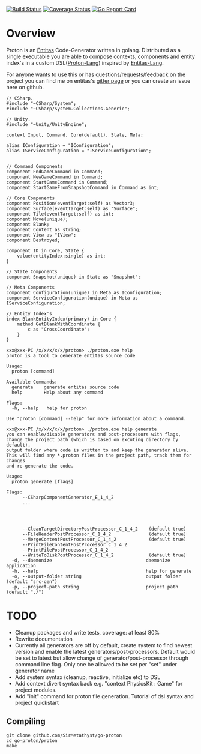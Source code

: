 [![Build Status](https://travis-ci.org/SirMetathyst/go-proton.svg?branch=develop)](https://travis-ci.org/SirMetathyst/go-proton)  [![Coverage Status](https://coveralls.io/repos/github/SirMetathyst/go-proton/badge.svg?branch=develop)](https://coveralls.io/github/SirMetathyst/go-proton?branch=develop)  [![Go Report Card](https://goreportcard.com/badge/github.com/SirMetathyst/go-proton)](https://goreportcard.com/report/github.com/SirMetathyst/go-proton)

# Overview
Proton is an [Entitas](https://github.com/sschmid/Entitas-CSharp) Code-Generator written in golang. Distributed as a single executable you are able to compose contexts, components and entity index's in a custom DSL([Proton-Lang](https://github.com/SirMetathyst/go-proton/language/)) inspired by [Entitas-Lang](https://github.com/sschmid/Entitas-CSharp/wiki/Tutorial-%E2%80%90-Entitas%E2%80%90lang).

For anyone wants to use this or has questions/requests/feedback on the project you can find me on entitas's [gitter page](https://gitter.im/sschmid/Entitas-CSharp) or you can create an issue here on github.


```
// CSharp.
#include "~CSharp/System";
#include "~CSharp/System.Collections.Generic";

// Unity.
#include "~Unity/UnityEngine";

context Input, Command, Core(default), State, Meta;

alias IConfiguration = "IConfiguration";
alias IServiceConfiguration = "IServiceConfiguration";


// Command Components
component EndGameCommand in Command;
component NewGameCommand in Command;
component StartGameCommand in Command;
component StartGameFromSnapshotCommand in Command as int;

// Core Components
component Position(eventTarget:self) as Vector3;
component Surface(eventTarget:self) as "Surface";
component Tile(eventTarget:self) as int;
component Move(unique);
component Blank;
component Content as string;
component View as "IView";
component Destroyed;

component ID in Core, State {
    value(entityIndex:single) as int;
}

// State Components
component Snapshot(unique) in State as "Snapshot";

// Meta Components
component Configuration(unique) in Meta as IConfiguration;
component ServiceConfiguration(unique) in Meta as IServiceConfiguration;

// Entity Index's
index BlankEntityIndex(primary) in Core {
    method GetBlankWithCoordinate {
        c as "CrossCoordinate";
    }
}
```

```
xxx@xxx-PC /x/x/x/x/x/proton> ./proton.exe help
proton is a tool to generate entitas source code

Usage:
  proton [command]

Available Commands:
  generate    generate entitas source code
  help        Help about any command

Flags:
  -h, --help   help for proton

Use "proton [command] --help" for more information about a command.
```

```
xxx@xxx-PC /x/x/x/x/x/proton> ./proton.exe help generate
you can enable/disable generators and post-processors with flags,
change the project path (which is based on excuting directory by default),
output folder where code is written to and keep the generator alive.
This will find any *.proton files in the project path, track them for changes
and re-generate the code.

Usage:
  proton generate [flags]

Flags:
      --CSharpComponentGenerator_E_1_4_2
      ...




      --CleanTargetDirectoryPostProcessor_C_1_4_2    (default true)
      --FileHeaderPostProcessor_C_1_4_2              (default true)
      --MergeContentPostProcessor_C_1_4_2            (default true)
      --PrintFileContentPostProcessor_C_1_4_2
      --PrintFilePostProcessor_C_1_4_2
      --WriteToDiskPostProcessor_C_1_4_2             (default true)
  -d, --daemonize                                   daemonize application
  -h, --help                                        help for generate
  -o, --output-folder string                        output folder (default "src-gen")
  -p, --project-path string                         project path (default "./")
```

# TODO

- Cleanup packages and write tests, coverage: at least 80%
- Rewrite documentation
- Currently all generators are off by default, create system to find newest version
and enable the latest generators/post-processors. Default would be set to latest but allow change of generator/post-processor through command line flag. Only one be allowed to be set per "set" under generator name
- Add system syntax (cleanup, reactive, initialize etc) to DSL
- Add context divert syntax back e.g. "context PhysicsKit : Game" for project modules.
- Add "init" command for proton file generation. Tutorial of dsl syntax and project quickstart

## Compiling

```
git clone github.com/SirMetathyst/go-proton
cd go-proton/proton
make
```
